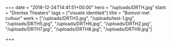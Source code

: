+++
date = "2018-12-24T14:41:51+00:00"
hero = "/uploads/DRTH.jpg"
klant = "Drentse Theaters"
tags = ["visuele identiteit"]
title = "Bomvol met cultuur"
werk = ["/uploads/DRTH3.jpg", "/uploads/test-1.jpg", "/uploads/DRTH5.jpg", "/uploads/DRTH6.jpg", "/uploads/DRTH2.jpg", "/uploads/DRTH7.jpg", "/uploads/DRTH8.jpg", "/uploads/DRTH9.jpg"]

+++
